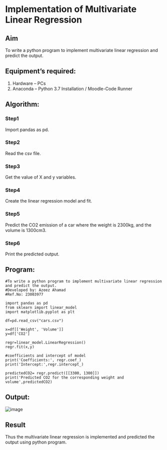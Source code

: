 # Implementation of Multivariate Linear Regression
## Aim
To write a python program to implement multivariate linear regression and predict the output.
## Equipment’s required:
1.	Hardware – PCs
2.	Anaconda – Python 3.7 Installation / Moodle-Code Runner
## Algorithm:
### Step1
Import pandas as pd.
<br>

### Step2
Read the csv file.
<br>

### Step3
Get the value of X and y variables.
<br>

### Step4
Create the linear regression model and fit.
<br>

### Step5
Predict the CO2 emission of a car where the weight is 2300kg, and the volume is 1300cm3.
<br>

### Step6
Print the predicted output.

## Program:
```
#To write a python program to implement multivariate linear regression and predict the output.
#Developed by: Azeez Ahamad
#Ref.No: 23003977

import pandas as pd
from sklearn import linear_model
import matplotlib.pyplot as plt

df=pd.read_csv("cars.csv")

x=df[['Weight', 'Volume']]
y=df['CO2']

regr=linear_model.LinearRegression()
regr.fit(x,y)

#coefficients and intercept of model
print('Coefficients:', regr.coef_)
print('Intercept:',regr.intercept_)

predictedCO2= regr.predict([[3300, 1300]])
print('Predicted CO2 for the corresponding weight and volume',predictedCO2)
```
## Output:
![image](https://github.com/AzeezBT/Multivariate-Linear-Regression/assets/150319523/2f41d3a0-1a9c-476e-9df6-73b6df6441dc)

## Result
Thus the multivariate linear regression is implemented and predicted the output using python program.
